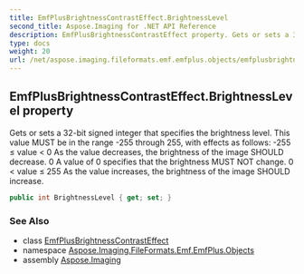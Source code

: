 ```yaml
---
title: EmfPlusBrightnessContrastEffect.BrightnessLevel
second_title: Aspose.Imaging for .NET API Reference
description: EmfPlusBrightnessContrastEffect property. Gets or sets a 32bit signed integer that specifies the brightness level. This value MUST be in the range 255 through 255 with effects as follows 255  value  0 As the value decreases the brightness of the image SHOULD decrease. 0 A value of 0 specifies that the brightness MUST NOT change. 0  value  255 As the value increases the brightness of the image SHOULD increase
type: docs
weight: 20
url: /net/aspose.imaging.fileformats.emf.emfplus.objects/emfplusbrightnesscontrasteffect/brightnesslevel/
---
```

## EmfPlusBrightnessContrastEffect.BrightnessLevel property

Gets or sets a 32-bit signed integer that specifies the brightness level. This value MUST be in the range -255 through 255, with effects as follows: -255 ≤ value &lt; 0 As the value decreases, the brightness of the image SHOULD decrease. 0 A value of 0 specifies that the brightness MUST NOT change. 0 &lt; value ≤ 255 As the value increases, the brightness of the image SHOULD increase.

```csharp
public int BrightnessLevel { get; set; }
```

### See Also

* class [EmfPlusBrightnessContrastEffect](../)
* namespace [Aspose.Imaging.FileFormats.Emf.EmfPlus.Objects](../../emfplusbrightnesscontrasteffect/)
* assembly [Aspose.Imaging](../../../)


